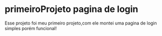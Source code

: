 # primeiroProjeto pagina de login

Esse projeto foi meu primeiro projeto,com ele montei uma pagina de login simples porém funcional! 
